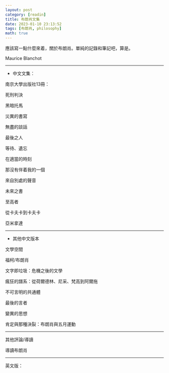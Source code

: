 ```yaml
---
layout: post
category: [readin]
title: 布朗肖文集
date: 2023-01-10 23:13:52
tags: [布朗肖, philosophy]
math: true
---
```


應該寫一點什麼來着，關於布朗肖。單純的記錄和筆記吧，算是。

Maurice Blanchot 

------

- 中文文集：

南京大學出版社13冊：

死刑判決

黑暗托馬

災異的書寫

無盡的談話

最後之人

等待、遺忘

在適當的時刻

那沒有伴着我的一個

來自別處的聲音

未來之書

至高者

從卡夫卡到卡夫卡

亞米拿達


-------

- 其他中文版本

文學空間

福柯/布朗肖

文字即垃圾：危機之後的文學

瘋狂的譜系：從荷爾德林、尼采、梵高到阿爾拖

不可言明的共通體

最後的言者

變異的思想

肯定與那種決裂：布朗肖與五月運動

--------

其他評論/導讀

導讀布朗肖


-------

英文版：




